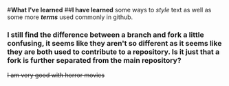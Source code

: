 #**What I've learned**
##**I have learned** some ways to *style* text as well as some more ***terms*** used commonly in github.
### I still find the difference between a branch and fork a little confusing, it seems like they aren't so different as it seems like they are both used to contribute to a repository. Is it just that a fork is further separated from the main repository?
~~I am very good with horror movies~~

